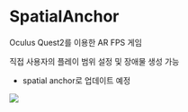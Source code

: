 # SpatialAnchor
 
Oculus Quest2를 이용한 AR FPS 게임

직접 사용자의 플레이 범위 설정 및 장애물 생성 가능
- spatial anchor로 업데이트 예정

<img src="https://github.com/Choi-Jungbin/Spatial-Anchor/assets/73532407/b36c1420-28c7-445d-bcd1-e60d375536b8"/>
